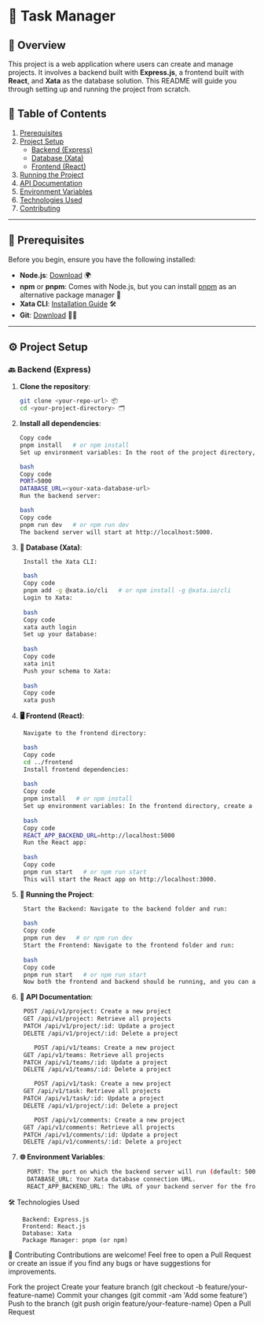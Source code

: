 # 🌟 Task Manager

## 📝 Overview

This project is a web application where users can create and manage projects. It involves a backend built with **Express.js**, a frontend built with **React**, and **Xata** as the database solution. This README will guide you through setting up and running the project from scratch.

## 📑 Table of Contents

1. [Prerequisites](#prerequisites)
2. [Project Setup](#project-setup)
   - [Backend (Express)](#backend-express)
   - [Database (Xata)](#database-xata)
   - [Frontend (React)](#frontend-react)
3. [Running the Project](#running-the-project)
4. [API Documentation](#api-documentation)
5. [Environment Variables](#environment-variables)
6. [Technologies Used](#technologies-used)
7. [Contributing](#contributing)

---

## 🔧 Prerequisites

Before you begin, ensure you have the following installed:

- **Node.js**: [Download](https://nodejs.org/) 🌍
- **npm** or **pnpm**: Comes with Node.js, but you can install [pnpm](https://pnpm.io/) as an alternative package manager 🚀
- **Xata CLI**: [Installation Guide](https://xata.io/docs/cli/install) 🛠️
- **Git**: [Download](https://git-scm.com/) 🧑‍💻

---

## ⚙️ Project Setup

### 🔙 Backend (Express)

1. **Clone the repository**:
   ```bash
   git clone <your-repo-url> 📦
   cd <your-project-directory> 🗂️
2. **Install all dependencies**:
    ```bash
    Copy code
    pnpm install   # or npm install
    Set up environment variables: In the root of the project directory, create a .env file and add the following:

    bash
    Copy code
    PORT=5000
    DATABASE_URL=<your-xata-database-url>
    Run the backend server:
    
    bash
    Copy code
    pnpm run dev   # or npm run dev
    The backend server will start at http://localhost:5000.

3. **💽 Database (Xata)**:
   ```bash
    Install the Xata CLI:

    bash
    Copy code
    pnpm add -g @xata.io/cli   # or npm install -g @xata.io/cli
    Login to Xata:
    
    bash
    Copy code
    xata auth login
    Set up your database:
    
    bash
    Copy code
    xata init
    Push your schema to Xata:
    
    bash
    Copy code
    xata push
4. **🖥️ Frontend (React)**:
   ```bash
    Navigate to the frontend directory:

    bash
    Copy code
    cd ../frontend
    Install frontend dependencies:
    
    bash
    Copy code
    pnpm install   # or npm install
    Set up environment variables: In the frontend directory, create a .env file and add your backend URL:
    
    bash
    Copy code
    REACT_APP_BACKEND_URL=http://localhost:5000
    Run the React app:
    
    bash
    Copy code
    pnpm run start   # or npm run start
    This will start the React app on http://localhost:3000.

3. **🏃 Running the Project**:
   ```bash
    Start the Backend: Navigate to the backend folder and run:
    
    bash
    Copy code
    pnpm run dev   # or npm run dev
    Start the Frontend: Navigate to the frontend folder and run:
    
    bash
    Copy code
    pnpm run start   # or npm run start
    Now both the frontend and backend should be running, and you can access the application at http://localhost:3000.

4. **📖 API Documentation**:
   ```bash
    POST /api/v1/project: Create a new project
    GET /api/v1/project: Retrieve all projects
    PATCH /api/v1/project/:id: Update a project
    DELETE /api/v1/project/:id: Delete a project
   
       POST /api/v1/teams: Create a new project
    GET /api/v1/teams: Retrieve all projects
    PATCH /api/v1/teams/:id: Update a project
    DELETE /api/v1/teams/:id: Delete a project

       POST /api/v1/task: Create a new project
    GET /api/v1/task: Retrieve all projects
    PATCH /api/v1/task/:id: Update a project
    DELETE /api/v1/project/:id: Delete a project

       POST /api/v1/comments: Create a new project
    GET /api/v1/comments: Retrieve all projects
    PATCH /api/v1/comments/:id: Update a project
    DELETE /api/v1/comments/:id: Delete a project
   
5. **🌐 Environment Variables**:
    ```bash
      PORT: The port on which the backend server will run (default: 5000).
      DATABASE_URL: Your Xata database connection URL.
      REACT_APP_BACKEND_URL: The URL of your backend server for the frontend app to communicate with.
🛠️ Technologies Used

        Backend: Express.js
        Frontend: React.js
        Database: Xata
        Package Manager: pnpm (or npm)
🤝 Contributing
Contributions are welcome! Feel free to open a Pull Request or create an issue if you find any bugs or have suggestions for improvements.

Fork the project
Create your feature branch (git checkout -b feature/your-feature-name)
Commit your changes (git commit -am 'Add some feature')
Push to the branch (git push origin feature/your-feature-name)
Open a Pull Request
